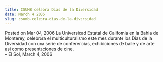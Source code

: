 ```yaml
---
title: CSUMB celebra Dias de la Diversidad
date: March 4 2006
slug: csumb-celebra-dias-de-la-diversidad
---
```





<span class="date">Posted on Mar 04, 2006    </span>
La Universidad Estatal de California en la Bahia de Monterey,
celebrara el multiculturalismo este mes durante los Dias de la
Diversidad con una serie de conferencias, exhibiciones de baile y
de arte asi como presentaciones de cine.<br>
&#x2013; El Sol, March 4, 2006<br/></br>




